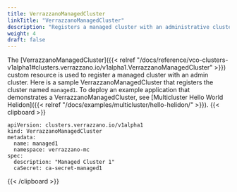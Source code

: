 ```yaml
---
title: VerrazzanoManagedCluster
linkTitle: "VerrazzanoManagedCluster"
description: "Registers a managed cluster with an administrative cluster"
weight: 4
draft: false
---
```


The [VerrazzanoManagedCluster]({{< relref "/docs/reference/vco-clusters-v1alpha1#clusters.verrazzano.io/v1alpha1.VerrazzanoManagedCluster" >}}) custom resource is used to register a managed cluster with an admin cluster.  Here is a sample VerrazzanoManagedCluster that registers the cluster named `managed1`.  To deploy an example application that demonstrates a VerrazzanoManagedCluster, see [Multicluster Hello World Helidon]({{< relref "/docs/examples/multicluster/hello-helidon/" >}}).
{{< clipboard >}}
<div class="highlight">

    apiVersion: clusters.verrazzano.io/v1alpha1
    kind: VerrazzanoManagedCluster
    metadata:
      name: managed1
      namespace: verrazzano-mc
    spec:
      description: "Managed Cluster 1"
      caSecret: ca-secret-managed1

</div>
{{< /clipboard >}}